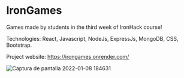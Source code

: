 # IronGames
Games made by students in the third week of IronHack course!

Technologies: React, Javascript, NodeJs, ExpressJs, MongoDB, CSS, Bootstrap.

Project website: https://irongames.onrender.com/


![Captura de pantalla 2022-01-08 184631](https://user-images.githubusercontent.com/90923152/148654754-387b616f-3184-4051-8349-1868094dc384.png)
